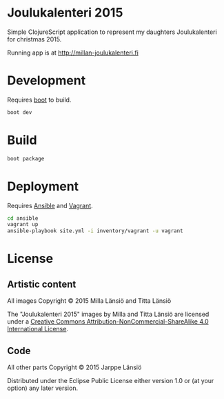 # Joulukalenteri 2015

Simple ClojureScript application to represent my daughters Joulukalenteri for christmas 2015.

Running app is at http://millan-joulukalenteri.fi

# Development

Requires [boot](https://github.com/boot-clj/boot) to build.

```bash
boot dev
```

# Build

```bash
boot package
```

# Deployment

Requires [Ansible](http://www.ansible.com) and [Vagrant](https://www.vagrantup.com).

```bash
cd ansible
vagrant up
ansible-playbook site.yml -i inventory/vagrant -u vagrant
```

# License

## Artistic content

All images Copyright © 2015 Milla Länsiö and Titta Länsiö

The "Joulukalenteri 2015" images by Milla and Titta Länsiö are licensed
under a [Creative Commons Attribution-NonCommercial-ShareAlike 4.0 International License](http://creativecommons.org/licenses/by-nc-sa/4.0/).

## Code

All other parts Copyright © 2015 Jarppe Länsiö

Distributed under the Eclipse Public License either version 1.0 or (at your option) any later version.

